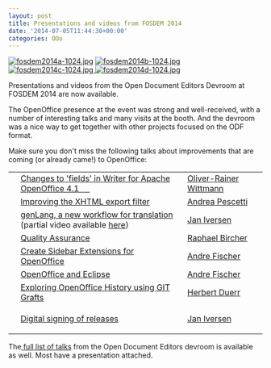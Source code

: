 ```yaml
---
layout: post
title: Presentations and videos from FOSDEM 2014
date: '2014-07-05T11:44:30+00:00'
categories: OOo
---
```

<p> <a href="https://blogs.apache.org/OOo/mediaresource/599cc489-bff9-43d1-b5f0-64d644707acc"><img src="https://blogs.apache.org/OOo/mediaresource/599cc489-bff9-43d1-b5f0-64d644707acc?t=true" alt="fosdem2014a-1024.jpg" /></a> <a href="https://blogs.apache.org/OOo/mediaresource/08a81fa2-b382-483e-862a-ceb735bf100b"><img src="https://blogs.apache.org/OOo/mediaresource/08a81fa2-b382-483e-862a-ceb735bf100b?t=true" alt="fosdem2014b-1024.jpg" /></a> <a href="https://blogs.apache.org/OOo/mediaresource/5c6a4af8-f6e0-43b4-9de8-42cfbf750457"><img alt="fosdem2014c-1024.jpg" src="https://blogs.apache.org/OOo/mediaresource/5c6a4af8-f6e0-43b4-9de8-42cfbf750457?t=true" /> <a href="https://blogs.apache.org/OOo/mediaresource/d91b4603-388f-46e3-bd59-ddcdc5d55c6d"><img alt="fosdem2014d-1024.jpg" src="https://blogs.apache.org/OOo/mediaresource/d91b4603-388f-46e3-bd59-ddcdc5d55c6d?t=true" /></a><br /></a></p> 
  <p>Presentations and videos from the Open Document Editors Devroom at FOSDEM 2014 are now available.</p> 
  <p>The OpenOffice presence at the event was strong and well-received, with a number of interesting talks and many visits at the booth. And the devroom was a nice way to get together with other projects focused on the ODF format.<br /></p> 
  <p>Make sure you don't miss the following talks about improvements that are coming (or already came!) to OpenOffice:</p> 
  <table class="table table-striped table-bordered table-condensed"> 
    <tbody> 
      <tr> 
        <td class="c6"> <br /></td> 
        <td><a href="https://archive.fosdem.org/2014/schedule/event/changes_to_fields_in_writer_for_apache_openoffice_41/">Changes to 'fields' in Writer for Apache OpenOffice 4.1&nbsp;&nbsp;&nbsp;&nbsp;&nbsp; <i></i></a></td> 
        <td><a href="https://archive.fosdem.org/2014/schedule/speaker/oliver_rainer_wittmann/" class="quiet">Oliver-Rainer Wittmann</a> </td> 
      </tr> 
      <tr> 
        <td class="c4"> <br /></td> 
        <td><a href="https://archive.fosdem.org/2014/schedule/event/improving_the_xhtml_export_filter/">Improving the XHTML export filter<br /></a></td> 
        <td><a href="https://archive.fosdem.org/2014/schedule/speaker/andrea_pescetti/" class="quiet">Andrea Pescetti</a> </td> 
      </tr> 
      <tr> 
        <td class="c7"> <br /></td> 
        <td><a href="https://archive.fosdem.org/2014/schedule/event/genlang_a_new_workflow_for_translation/">genLang, a new workflow for translation<br /></a> (partial video available <a href="https://video.fosdem.org/2014/H2214/Saturday/genLang_a_new_workflow_for_translation.webm">here</a>)<br /></td> 
        <td><a href="https://archive.fosdem.org/2014/schedule/speaker/jan_iversen/" class="quiet">Jan Iversen</a> </td> 
      </tr> 
      <tr> 
        <td class="c9"> <br /></td> 
        <td><a href="https://archive.fosdem.org/2014/schedule/event/quality_assurance/">Quality Assurance<br /></a></td> 
        <td><a href="https://archive.fosdem.org/2014/schedule/speaker/raphael_bircher/" class="quiet">Raphael Bircher</a> </td> 
      </tr> 
      <tr> 
        <td class="c10"> <br /></td> 
        <td><a href="https://archive.fosdem.org/2014/schedule/event/create_sidebar_extensions_for_openoffice/">Create Sidebar Extensions for OpenOffice</a></td> 
        <td><a href="https://archive.fosdem.org/2014/schedule/speaker/andre_fischer/" class="quiet">Andre Fischer</a> </td> 
      </tr> 
      <tr> 
        <td class="c3"> <br /></td> 
        <td><a href="https://archive.fosdem.org/2014/schedule/event/openoffice_and_eclipse/">OpenOffice and Eclipse</a></td> 
        <td><a href="https://archive.fosdem.org/2014/schedule/speaker/andre_fischer/" class="quiet">Andre Fischer</a> </td> 
      </tr> 
      <tr> 
        <td class="c6"> <br /></td> 
        <td><a href="https://archive.fosdem.org/2014/schedule/event/exploring_openoffice_history_using_git_grafts/">Exploring OpenOffice History using GIT Grafts<br /></a></td> 
        <td><a href="https://archive.fosdem.org/2014/schedule/speaker/herbert_duerr/" class="quiet">Herbert Duerr</a> </td> 
      </tr> 
      <tr> 
        <td class="c9"> <br /></td> 
        <td><a href="https://archive.fosdem.org/2014/schedule/event/digital_signing_of_releases/">Digital signing of releases<br /></a></td> 
        <td> 
          <p><a href="https://archive.fosdem.org/2014/schedule/speaker/jan_iversen/" class="quiet">Jan Iversen</a> <br /></p> 
        </td> 
      </tr> 
    </tbody> 
  </table> 
  <p>The<a href="https://archive.fosdem.org/2014/schedule/track/open_document_editors/"> full list of talks</a> from the Open Document Editors devroom is available as well. Most have a presentation attached.</p><br />
